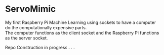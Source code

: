# ServoMimic
My first Raspberry Pi Machine Learning using sockets to have a computer do the computationally expensive parts. <br>
The computer functions as the client socket and the Raspberry Pi functions as the server socket. 

Repo Construction in progress . . .

